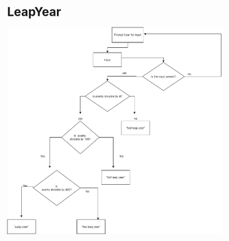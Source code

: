 # LeapYear
![The PNG of the updated flowchart](https://github.com/lucianhaj/LeapYear/blob/main/CS362_HW.png)
